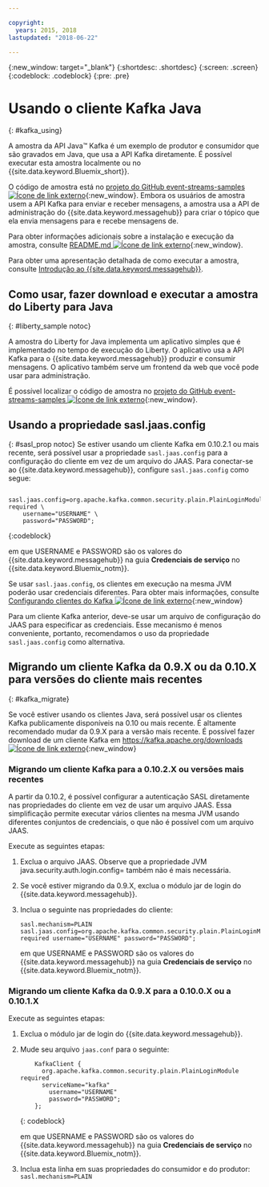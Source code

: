 ```yaml
---

copyright:
  years: 2015, 2018
lastupdated: "2018-06-22"

---
```


{:new_window: target="_blank"}
{:shortdesc: .shortdesc}
{:screen: .screen}
{:codeblock: .codeblock}
{:pre: .pre}

# Usando o cliente Kafka Java
{: #kafka_using}

<!-- 21/06/18 - removing until some content ready

## To do: instructions for getting started, with links for more information


## To do: simple send source and receive source in-line


## How to use, download, and run the Java Kafka API sample

-->

A amostra da API Java&trade; Kafka é um exemplo de produtor e consumidor que são gravados em Java, que usa a API Kafka diretamente. É possível executar esta amostra localmente ou no {{site.data.keyword.Bluemix_short}}.

O código de amostra está no [projeto do GitHub event-streams-samples ![Ícone de link externo](../../icons/launch-glyph.svg "Ícone de link externo")](https://github.com/ibm-messaging/event-streams-samples/tree/master/kafka-java-console-sample){:new_window}. Embora os usuários de amostra usem a API
Kafka para enviar e receber mensagens, a amostra usa a API de administração do
{{site.data.keyword.messagehub}} para criar o tópico que ela envia mensagens para e recebe
mensagens de.

Para obter informações adicionais sobre a instalação e execução da amostra, consulte [README.md ![Ícone de link externo](../../icons/launch-glyph.svg "Ícone de link externo")](https://github.com/ibm-messaging/event-streams-samples/tree/master/kafka-java-console-sample){:new_window}.

Para obter uma apresentação detalhada de como executar a amostra, consulte [Introdução ao {{site.data.keyword.messagehub}}](/docs/services/EventStreams/index.html#getting_started_steps).

## Como usar, fazer download e executar a amostra do Liberty para Java
{: #liberty_sample notoc}

A amostra do Liberty for Java implementa um aplicativo simples que é implementado no tempo de execução do Liberty. O aplicativo usa a API Kafka para o {{site.data.keyword.messagehub}} produzir e consumir mensagens.
O aplicativo também serve um frontend da web que você pode usar para administração.

É possível localizar o código de amostra no [projeto do GitHub event-streams-samples ![Ícone de link externo](../../icons/launch-glyph.svg "Ícone de link externo")](https://github.com/ibm-messaging/event-streams-samples/tree/master/kafka-java-liberty-sample){:new_window}.

<!--
17/10/17 - Karen: following info duplicated at messagehub063 
-->

## Usando a propriedade sasl.jaas.config
{: #sasl_prop notoc}
Se estiver usando um cliente Kafka em 0.10.2.1 ou mais recente, será possível usar a
propriedade <code>sasl.jaas.config</code> para a configuração do cliente em vez de um arquivo do
JAAS. Para conectar-se ao {{site.data.keyword.messagehub}}, configure <code>sasl.jaas.config</code>
como segue:
<pre>
<code>    sasl.jaas.config=org.apache.kafka.common.security.plain.PlainLoginModule required \
    username="USERNAME" \
    password="PASSWORD";</code>
</pre>
{:codeblock}

em que USERNAME e PASSWORD são os valores do {{site.data.keyword.messagehub}} na guia
**Credenciais de serviço** no {{site.data.keyword.Bluemix_notm}}.

Se usar <code>sasl.jaas.config</code>, os clientes em execução na mesma JVM poderão usar credenciais
diferentes. Para obter mais informações, consulte
[Configurando clientes do
Kafka ![Ícone de link externo](../../icons/launch-glyph.svg "Ícone de link externo")](http://kafka.apache.org/documentation/#security_sasl_plain_clientconfig){:new_window}

Para um cliente Kafka anterior, deve-se usar um arquivo de configuração do JAAS para especificar as credenciais. Esse mecanismo é menos conveniente, portanto, recomendamos o uso da propriedade <code>sasl.jaas.config</code> como alternativa.

<!--
23/04/18 - Karen: following migration info on production in messagehub084 
-->

## Migrando um cliente Kafka da 0.9.X ou da 0.10.X para versões do cliente mais recentes
{: #kafka_migrate}


Se você estiver usando os clientes Java, será possível usar os clientes Kafka publicamente disponíveis na 0.10 ou
mais recente. É altamente recomendado mudar da 0.9.X para a versão mais recente. É possível fazer download de um cliente Kafka em
[https://kafka.apache.org/downloads
![Ícone de link externo](../../icons/launch-glyph.svg "Ícone de link externo")](https://kafka.apache.org/downloads){:new_window} 



### Migrando um cliente Kafka para a 0.10.2.X ou versões mais recentes

A partir da 0.10.2, é possível configurar a autenticação SASL diretamente nas propriedades do cliente em vez de usar um
arquivo JAAS. Essa simplificação permite executar vários clientes na mesma JVM usando diferentes conjuntos de credenciais, o que
não é possível com um arquivo JAAS.

Execute as seguintes etapas:

1. Exclua o arquivo JAAS. Observe que a propriedade JVM java.security.auth.login.config=<PATH TO JAAS> também não é
mais necessária.
2. Se você estiver migrando da 0.9.X, exclua o módulo jar de login do {{site.data.keyword.messagehub}}.
2. Inclua o seguinte nas propriedades do cliente:
    ```
	sasl.mechanism=PLAIN
    sasl.jaas.config=org.apache.kafka.common.security.plain.PlainLoginModule required username="USERNAME" password="PASSWORD";
	```

	em que USERNAME e PASSWORD são os valores do {{site.data.keyword.messagehub}} na guia
**Credenciais de serviço** no {{site.data.keyword.Bluemix_notm}}.
	
	

### Migrando um cliente Kafka da 0.9.X para a 0.10.0.X ou a 0.10.1.X

Execute as seguintes etapas:

1. Exclua o módulo jar de login do {{site.data.keyword.messagehub}}.
2. Mude seu arquivo <code>jaas.conf</code> para o seguinte:
    ```
        KafkaClient {
          org.apache.kafka.common.security.plain.PlainLoginModule required
          serviceName="kafka"
            username="USERNAME"
            password="PASSWORD";
        };
    ```
    {: codeblock}

	em que USERNAME e PASSWORD são os valores do {{site.data.keyword.messagehub}} na guia
**Credenciais de serviço** no {{site.data.keyword.Bluemix_notm}}.
	
3. Inclua esta linha em suas propriedades do consumidor e do produtor: <code>sasl.mechanism=PLAIN</code>
